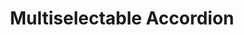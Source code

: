 ---
layout: pattern
categories: [patterns, accordion]
title: Multiselectable Accordion
type: [detail-page]
permalink: /patterns/accordion/accordion-multiselectable
description: |
    An accordion is a list of headers that hide or reveal additional content when selected. They are helpful for keeping pages clean and easy to navigate.

usa-link: "https://designsystem.digital.gov/components/accordion/"
specification: |

### Paths to view design and code... 
## designimg: can be used to show an image of the design until a coded version can be created. The htmlpath & csspath should be located in the pattens folder. Read more about creating coded components in /docs/creating-patterns 
# designimg: 
htmlpath: patterns/accordion/accordion-multiselectable.md
csspath: patterns/accordion/index.scss
---